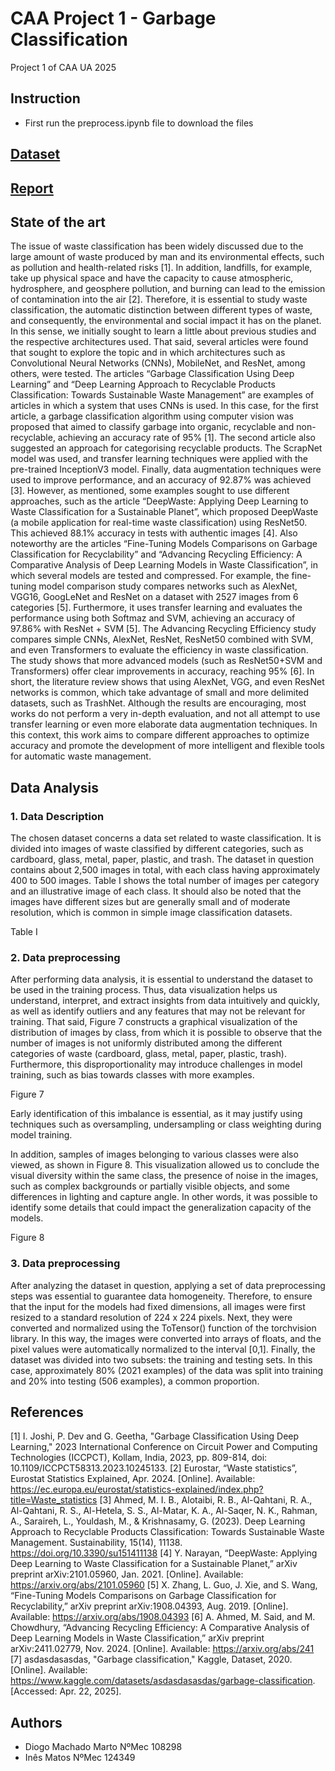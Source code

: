 # CAA Project 1 - Garbage Classification

Project 1 of CAA UA 2025

## Instruction 

- First run the preprocess.ipynb file to download the files

## [Dataset](https://www.kaggle.com/datasets/asdasdasasdas/garbage-classification/code?datasetId=81794&sortBy=voteCount)

## [Report](https://typst.app/project/ro0ldpqhMWggBg9W2F50nf)

## State of the art
The issue of waste classification has been widely discussed due to the large amount of waste produced by man and its environmental effects, such as pollution and health-related risks [1]. In addition, landfills, for example, take up physical space and have the capacity to cause atmospheric, hydrosphere, and geosphere pollution, and burning can lead to the emission of contamination into the air [2].
Therefore, it is essential to study waste classification, the automatic distinction between different types of waste, and consequently, the environmental and social impact it has on the planet. In this sense, we initially sought to learn a little about previous studies and the respective architectures used. 
That said, several articles were found that sought to explore the topic and in which architectures such as Convolutional Neural Networks (CNNs), MobileNet, and ResNet, among others, were tested.
The articles “Garbage Classification Using Deep Learning” and “Deep Learning Approach to Recyclable Products Classification: Towards Sustainable Waste Management” are examples of articles in which a system that uses CNNs is used. In this case, for the first article, a garbage classification algorithm using computer vision was proposed that aimed to classify garbage into organic, recyclable and non-recyclable, achieving an accuracy rate of 95% [1]. The second article also suggested an approach for categorising recyclable products. The ScrapNet model was used, and transfer learning techniques were applied with the pre-trained InceptionV3 model. Finally, data augmentation techniques were used to improve performance, and an accuracy of 92.87% was achieved [3].
However, as mentioned, some examples sought to use different approaches, such as the article “DeepWaste: Applying Deep Learning to Waste Classification for a Sustainable Planet”, which proposed DeepWaste (a mobile application for real-time waste classification) using ResNet50. This achieved 88.1% accuracy in tests with authentic images [4]. Also noteworthy are the articles “Fine-Tuning Models Comparisons on Garbage Classification for Recyclability” and “Advancing Recycling Efficiency: A Comparative Analysis of Deep Learning Models in Waste Classification”, in which several models are tested and compressed. For example, the fine-tuning model comparison study compares networks such as AlexNet, VGG16, GoogLeNet and ResNet on a dataset with 2527 images from 6 categories [5]. Furthermore, it uses transfer learning and evaluates the performance using both Softmaz and SVM, achieving an accuracy of 97.86% with ResNet + SVM [5]. The Advancing Recycling Efficiency study compares simple CNNs, AlexNet, ResNet, ResNet50 combined with SVM, and even Transformers to evaluate the efficiency in waste classification. The study shows that more advanced models (such as ResNet50+SVM and Transformers) offer clear improvements in accuracy, reaching 95% [6].
In short, the literature review shows that using AlexNet, VGG, and even ResNet networks is common, which take advantage of small and more delimited datasets, such as TrashNet. Although the results are encouraging, most works do not perform a very in-depth evaluation, and not all attempt to use transfer learning or even more elaborate data augmentation techniques. In this context, this work aims to compare different approaches to optimize accuracy and promote the development of more intelligent and flexible tools for automatic waste management.



## Data Analysis
### 1.	Data Description
The chosen dataset concerns a data set related to waste classification. It is divided into images of waste classified by different categories, such as cardboard, glass, metal, paper, plastic, and trash.
The dataset in question contains about 2,500 images in total, with each class having approximately 400 to 500 images. Table I shows the total number of images per category and an illustrative image of each class. It should also be noted that the images have different sizes but are generally small and of moderate resolution, which is common in simple image classification datasets.

Table I

### 2. Data preprocessing
After performing data analysis, it is essential to understand the dataset to be used in the training process. Thus, data visualization helps us understand, interpret, and extract insights from data intuitively and quickly, as well as identify outliers and any features that may not be relevant for training. 
That said, Figure 7 constructs a graphical visualization of the distribution of images by class, from which it is possible to observe that the number of images is not uniformly distributed among the different categories of waste (cardboard, glass, metal, paper, plastic, trash). Furthermore, this disproportionality may introduce challenges in model training, such as bias towards classes with more examples.

Figure 7

Early identification of this imbalance is essential, as it may justify using techniques such as oversampling, undersampling or class weighting during model training. 

In addition, samples of images belonging to various classes were also viewed, as shown in Figure 8. This visualization allowed us to conclude the visual diversity within the same class, the presence of noise in the images, such as complex backgrounds or partially visible objects, and some differences in lighting and capture angle. In other words, it was possible to identify some details that could impact the generalization capacity of the models.

Figure 8

### 3.	Data preprocessing
After analyzing the dataset in question, applying a set of data preprocessing steps was essential to guarantee data homogeneity. 
Therefore, to ensure that the input for the models had fixed dimensions, all images were first resized to a standard resolution of 224 x 224 pixels. Next, they were converted and normalized using the ToTensor() function of the torchvision library. In this way, the images were converted into arrays of floats, and the pixel values were automatically normalized to the interval [0,1]. 
Finally, the dataset was divided into two subsets: the training and testing sets. In this case, approximately 80% (2021 examples) of the data was split into training and 20% into testing (506 examples), a common proportion.



## References
[1] I. Joshi, P. Dev and G. Geetha, "Garbage Classification Using Deep Learning," 2023 International Conference on Circuit Power and Computing Technologies (ICCPCT), Kollam, India, 2023, pp. 809-814, doi: 10.1109/ICCPCT58313.2023.10245133.
[2] Eurostar, “Waste statistics”, Eurostat Statistics Explained, Apr. 2024. [Online]. Available: https://ec.europa.eu/eurostat/statistics-explained/index.php?title=Waste_statistics
[3] Ahmed, M. I. B., Alotaibi, R. B., Al-Qahtani, R. A., Al-Qahtani, R. S., Al-Hetela, S. S., Al-Matar, K. A., Al-Saqer, N. K., Rahman, A., Saraireh, L., Youldash, M., & Krishnasamy, G. (2023). Deep Learning Approach to Recyclable Products Classification: Towards Sustainable Waste Management. Sustainability, 15(14), 11138. https://doi.org/10.3390/su151411138
[4] Y. Narayan, “DeepWaste: Applying Deep Learning to Waste Classification for a Sustainable Planet,” arXiv preprint arXiv:2101.05960, Jan. 2021. [Online]. Available: https://arxiv.org/abs/2101.05960
[5] X. Zhang, L. Guo, J. Xie, and S. Wang, “Fine-Tuning Models Comparisons on Garbage Classification for Recyclability,” arXiv preprint arXiv:1908.04393, Aug. 2019. [Online]. Available: https://arxiv.org/abs/1908.04393
[6] A. Ahmed, M. Said, and M. Chowdhury, “Advancing Recycling Efficiency: A Comparative Analysis of Deep Learning Models in Waste Classification,” arXiv preprint arXiv:2411.02779, Nov. 2024. [Online]. Available: https://arxiv.org/abs/241
[7] asdasdasasdas, "Garbage classification," Kaggle, Dataset, 2020. [Online]. Available: https://www.kaggle.com/datasets/asdasdasasdas/garbage-classification. [Accessed: Apr. 22, 2025].




## Authors

- Diogo Machado Marto NºMec 108298
- Inês Matos NºMec 124349
